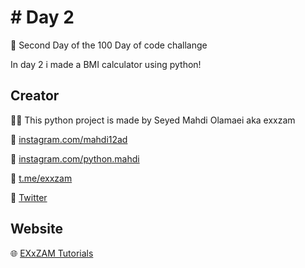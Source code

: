 

# # Day 2
📝
Second Day of the 100 Day of code challange

In day 2 i made a BMI calculator using python!





## Creator
👨‍💻 This python project is made by Seyed Mahdi Olamaei aka exxzam


🔗 [instagram.com/mahdi12ad](https://instagram.com/mahdi12ad)


🔗 [instagram.com/python.mahdi](https://instagram.com/python.mahdi)


🔗 [t.me/exxzam](https://t.me/exxzam)

🔗 [Twitter](https://twitter.com/MahdiPython)


## Website

🌐 [EXxZAM Tutorials](https://exxzamtutorials.ir)

